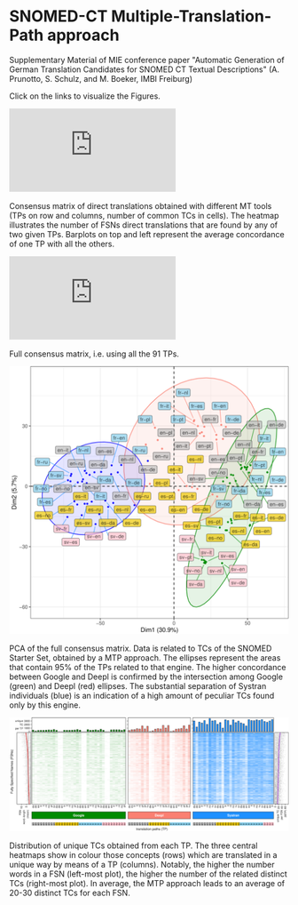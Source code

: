 # SNOMED-CT Multiple-Translation-Path approach
Supplementary Material of MIE conference paper "Automatic Generation of German Translation Candidates for SNOMED CT Textual Descriptions" (A. Prunotto, S. Schulz, and M. Boeker, IMBI Freiburg)

Click on the links to visualize the Figures.

![Supp. Fig. 1](https://github.com/andreaprunotto/SNOMED-CT-MTP/blob/main/Heatmap_engines-sources.pdf)

Consensus matrix of direct translations obtained with different MT tools (TPs on row and columns, number of common TCs in cells). The heatmap illustrates the number of FSNs direct translations that are found by any of two given TPs. Barplots on top and left represent the average concordance of one TP with all the others.

![Supp. Fig. 2](https://github.com/andreaprunotto/SNOMED-CT-MTP/blob/main/heatmap_overall_StarterSet.supplementary.1.pdf)

Full consensus matrix, i.e. using all the 91 TPs. 

![Supp. Fig. 3](https://github.com/andreaprunotto/SNOMED-CT-MTP/blob/main/PCA_overall.png)

PCA of the full consensus matrix. Data is related to TCs of the SNOMED Starter Set, obtained by a MTP approach. The ellipses represent the areas that contain 95% of the TPs related to that engine. The higher concordance between Google and Deepl is confirmed by the intersection among Google (green) and Deepl (red) ellipses. The substantial separation of Systran individuals (blue) is an indication of a high amount of peculiar TCs found only by this engine.

![Supp. Fig. 4](https://github.com/andreaprunotto/SNOMED-CT-MTP/blob/main/1_cand.png)

Distribution of unique TCs obtained from each TP. The three central heatmaps show in colour those concepts (rows) which are translated in a unique way by means of a TP (columns). Notably, the higher the number words in a FSN (left-most plot), the higher the number of the related distinct TCs (right-most plot). In average, the MTP approach leads to an average of 20-30 distinct TCs for each FSN.
